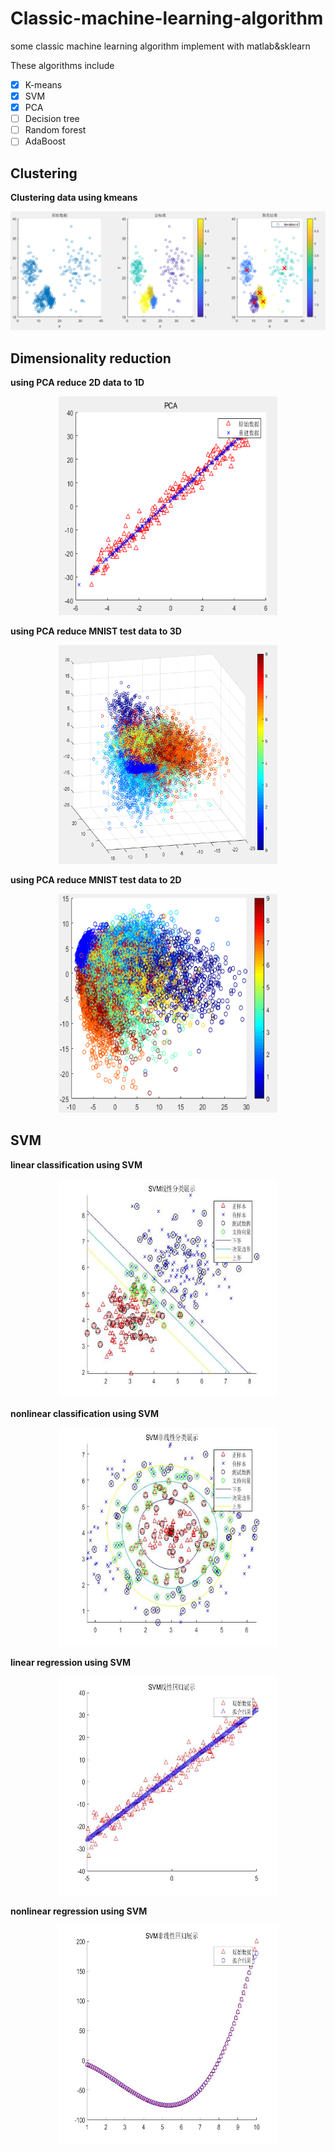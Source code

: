 # Classic-machine-learning-algorithm
some classic machine learning algorithm implement with matlab&sklearn

These algorithms include
- [x] K-means
- [X] SVM
- [X] PCA
- [ ] Decision tree
- [ ] Random forest
- [ ] AdaBoost

## Clustering
**Clustering data using kmeans**
<div align=center><img src="https://github.com/assassint2017/Classic-machine-learning-algorithm/blob/master/matlab_code/img/Clustering/K-means.PNG"alt="K-means"/></div>

## Dimensionality reduction
**using PCA reduce 2D data to 1D**
<div align=center><img width="350" height="350" src="https://github.com/assassint2017/Classic-machine-learning-algorithm/blob/master/matlab_code/img/Dimensionality%20reduction/PCA.png"alt="PCA"/></div>

**using PCA reduce MNIST test data to 3D**
<div align=center><img width="350" height="350" src="https://github.com/assassint2017/Classic-machine-learning-algorithm/blob/master/matlab_code/img/Dimensionality%20reduction/PCA3D.png"alt="PCA"/></div>

**using PCA reduce MNIST test data to 2D**
<div align=center><img width="350" height="350" src="https://github.com/assassint2017/Classic-machine-learning-algorithm/blob/master/matlab_code/img/Dimensionality%20reduction/PCA2D.png"alt="PCA"/></div>

## SVM
**linear classification using SVM**
<div align=center><img width="350" height="350" src="https://github.com/assassint2017/Classic-machine-learning-algorithm/blob/master/matlab_code/img/SVM/linear_separable.jpg"alt="SVM"/></div>

**nonlinear classification using SVM**
<div align=center><img width="350" height="350" src="https://github.com/assassint2017/Classic-machine-learning-algorithm/blob/master/matlab_code/img/SVM/nonlinear_separable.jpg"alt="SVm"/></div>

**linear regression using SVM**
<div align=center><img width="350" height="350" src="https://github.com/assassint2017/Classic-machine-learning-algorithm/blob/master/matlab_code/img/SVM/linear_regression.jpg"alt="SVM"/></div>

**nonlinear regression using SVM**
<div align=center><img width="350" height="350" src="https://github.com/assassint2017/Classic-machine-learning-algorithm/blob/master/matlab_code/img/SVM/nonlinear_regression.jpg"alt="SVM"/></div>






